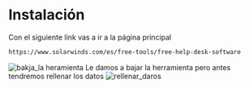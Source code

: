 # Instalación
Con el siguiente link vas a ir a la página principal
```bash
https://www.solarwinds.com/es/free-tools/free-help-desk-software
```

![bakja_la heramienta](https://user-images.githubusercontent.com/104897417/172586348-c712b893-a956-4ff6-9160-a05956dc07e8.png)
Le damos a bajar la herramienta pero antes tendremos rellenar los datos
![rellenar_daros](https://user-images.githubusercontent.com/104897417/172588755-dfce05e5-cfa4-46f5-971d-a3b302ec19f4.png)

